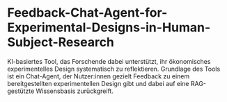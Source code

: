 # Feedback-Chat-Agent-for-Experimental-Designs-in-Human-Subject-Research
KI-basiertes Tool, das Forschende dabei unterstützt, ihr ökonomisches experimentelles Design systematisch zu reflektieren. Grundlage des Tools ist ein Chat-Agent, der Nutzer:innen gezielt Feedback zu einem bereitgestellten experimentellen Design gibt und dabei auf eine RAG-gestützte Wissensbasis zurückgreift.
